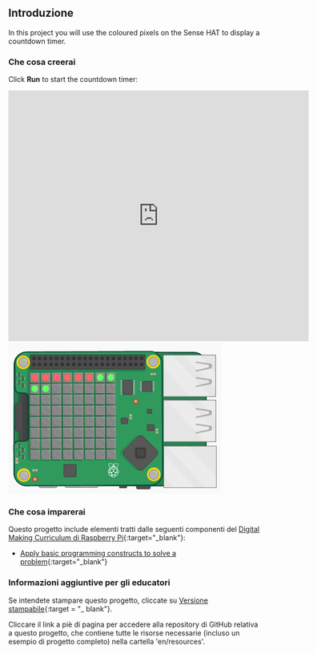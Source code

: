 ## Introduzione

In this project you will use the coloured pixels on the Sense HAT to display a countdown timer.

### Che cosa creerai

Click **Run** to start the countdown timer:

<div class="trinket">
  <iframe src="https://trinket.io/embed/python/dfdfcc6814?outputOnly=true&start=result" width="600" height="500" frameborder="0" marginwidth="0" marginheight="0" allowfullscreen mark="crwd-mark">
</iframe> <img src="images/timer-final.png" />
</div>

### Che cosa imparerai

Questo progetto include elementi tratti dalle seguenti componenti del [Digital Making Curriculum di Raspberry Pi](http://rpf.io/curriculum){:target="_blank"}:

+ [Apply basic programming constructs to solve a problem](https://www.raspberrypi.org/curriculum/programming/builder){:target="_blank"}

### Informazioni aggiuntive per gli educatori

Se intendete stampare questo progetto, cliccate su [Versione stampabile](https://projects.raspberrypi.org/en/projects/countdown-timer/print){:target = "_ blank"}.

Cliccare il link a piè di pagina per accedere alla repository di GitHub relativa a questo progetto, che contiene tutte le risorse necessarie (incluso un esempio di progetto completo) nella cartella 'en/resources'.